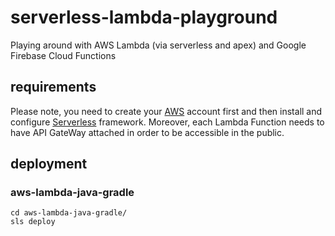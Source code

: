 serverless-lambda-playground
============================
Playing around with AWS Lambda (via serverless and apex) and Google Firebase Cloud Functions

requirements
------------

Please note, you need to create your [AWS](https://aws.amazon.com) account first and then install and configure [Serverless](http://serverless.com) framework. Moreover, each Lambda Function needs to have API GateWay attached in order to be accessible in the public.

deployment
----------

### aws-lambda-java-gradle

```
cd aws-lambda-java-gradle/
sls deploy
```
